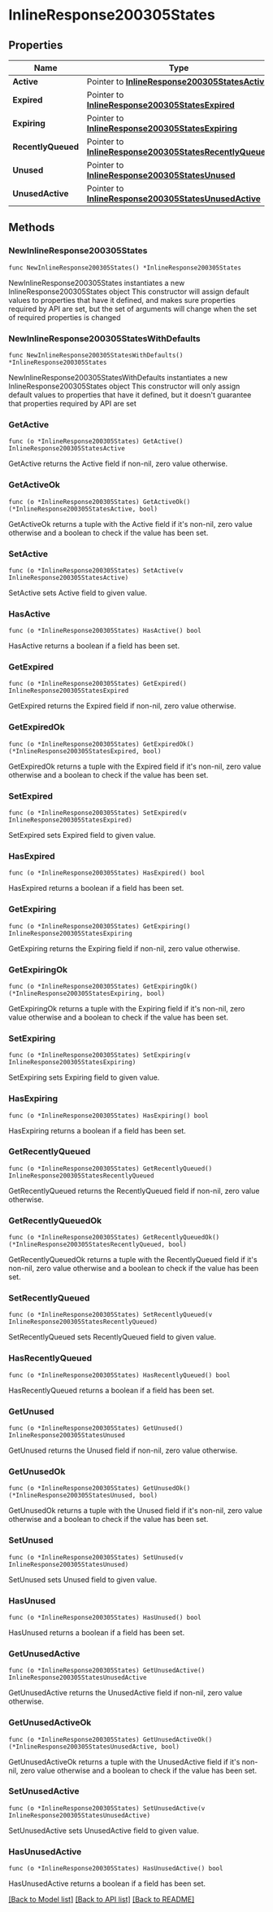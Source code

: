 # InlineResponse200305States

## Properties

Name | Type | Description | Notes
------------ | ------------- | ------------- | -------------
**Active** | Pointer to [**InlineResponse200305StatesActive**](InlineResponse200305StatesActive.md) |  | [optional] 
**Expired** | Pointer to [**InlineResponse200305StatesExpired**](InlineResponse200305StatesExpired.md) |  | [optional] 
**Expiring** | Pointer to [**InlineResponse200305StatesExpiring**](InlineResponse200305StatesExpiring.md) |  | [optional] 
**RecentlyQueued** | Pointer to [**InlineResponse200305StatesRecentlyQueued**](InlineResponse200305StatesRecentlyQueued.md) |  | [optional] 
**Unused** | Pointer to [**InlineResponse200305StatesUnused**](InlineResponse200305StatesUnused.md) |  | [optional] 
**UnusedActive** | Pointer to [**InlineResponse200305StatesUnusedActive**](InlineResponse200305StatesUnusedActive.md) |  | [optional] 

## Methods

### NewInlineResponse200305States

`func NewInlineResponse200305States() *InlineResponse200305States`

NewInlineResponse200305States instantiates a new InlineResponse200305States object
This constructor will assign default values to properties that have it defined,
and makes sure properties required by API are set, but the set of arguments
will change when the set of required properties is changed

### NewInlineResponse200305StatesWithDefaults

`func NewInlineResponse200305StatesWithDefaults() *InlineResponse200305States`

NewInlineResponse200305StatesWithDefaults instantiates a new InlineResponse200305States object
This constructor will only assign default values to properties that have it defined,
but it doesn't guarantee that properties required by API are set

### GetActive

`func (o *InlineResponse200305States) GetActive() InlineResponse200305StatesActive`

GetActive returns the Active field if non-nil, zero value otherwise.

### GetActiveOk

`func (o *InlineResponse200305States) GetActiveOk() (*InlineResponse200305StatesActive, bool)`

GetActiveOk returns a tuple with the Active field if it's non-nil, zero value otherwise
and a boolean to check if the value has been set.

### SetActive

`func (o *InlineResponse200305States) SetActive(v InlineResponse200305StatesActive)`

SetActive sets Active field to given value.

### HasActive

`func (o *InlineResponse200305States) HasActive() bool`

HasActive returns a boolean if a field has been set.

### GetExpired

`func (o *InlineResponse200305States) GetExpired() InlineResponse200305StatesExpired`

GetExpired returns the Expired field if non-nil, zero value otherwise.

### GetExpiredOk

`func (o *InlineResponse200305States) GetExpiredOk() (*InlineResponse200305StatesExpired, bool)`

GetExpiredOk returns a tuple with the Expired field if it's non-nil, zero value otherwise
and a boolean to check if the value has been set.

### SetExpired

`func (o *InlineResponse200305States) SetExpired(v InlineResponse200305StatesExpired)`

SetExpired sets Expired field to given value.

### HasExpired

`func (o *InlineResponse200305States) HasExpired() bool`

HasExpired returns a boolean if a field has been set.

### GetExpiring

`func (o *InlineResponse200305States) GetExpiring() InlineResponse200305StatesExpiring`

GetExpiring returns the Expiring field if non-nil, zero value otherwise.

### GetExpiringOk

`func (o *InlineResponse200305States) GetExpiringOk() (*InlineResponse200305StatesExpiring, bool)`

GetExpiringOk returns a tuple with the Expiring field if it's non-nil, zero value otherwise
and a boolean to check if the value has been set.

### SetExpiring

`func (o *InlineResponse200305States) SetExpiring(v InlineResponse200305StatesExpiring)`

SetExpiring sets Expiring field to given value.

### HasExpiring

`func (o *InlineResponse200305States) HasExpiring() bool`

HasExpiring returns a boolean if a field has been set.

### GetRecentlyQueued

`func (o *InlineResponse200305States) GetRecentlyQueued() InlineResponse200305StatesRecentlyQueued`

GetRecentlyQueued returns the RecentlyQueued field if non-nil, zero value otherwise.

### GetRecentlyQueuedOk

`func (o *InlineResponse200305States) GetRecentlyQueuedOk() (*InlineResponse200305StatesRecentlyQueued, bool)`

GetRecentlyQueuedOk returns a tuple with the RecentlyQueued field if it's non-nil, zero value otherwise
and a boolean to check if the value has been set.

### SetRecentlyQueued

`func (o *InlineResponse200305States) SetRecentlyQueued(v InlineResponse200305StatesRecentlyQueued)`

SetRecentlyQueued sets RecentlyQueued field to given value.

### HasRecentlyQueued

`func (o *InlineResponse200305States) HasRecentlyQueued() bool`

HasRecentlyQueued returns a boolean if a field has been set.

### GetUnused

`func (o *InlineResponse200305States) GetUnused() InlineResponse200305StatesUnused`

GetUnused returns the Unused field if non-nil, zero value otherwise.

### GetUnusedOk

`func (o *InlineResponse200305States) GetUnusedOk() (*InlineResponse200305StatesUnused, bool)`

GetUnusedOk returns a tuple with the Unused field if it's non-nil, zero value otherwise
and a boolean to check if the value has been set.

### SetUnused

`func (o *InlineResponse200305States) SetUnused(v InlineResponse200305StatesUnused)`

SetUnused sets Unused field to given value.

### HasUnused

`func (o *InlineResponse200305States) HasUnused() bool`

HasUnused returns a boolean if a field has been set.

### GetUnusedActive

`func (o *InlineResponse200305States) GetUnusedActive() InlineResponse200305StatesUnusedActive`

GetUnusedActive returns the UnusedActive field if non-nil, zero value otherwise.

### GetUnusedActiveOk

`func (o *InlineResponse200305States) GetUnusedActiveOk() (*InlineResponse200305StatesUnusedActive, bool)`

GetUnusedActiveOk returns a tuple with the UnusedActive field if it's non-nil, zero value otherwise
and a boolean to check if the value has been set.

### SetUnusedActive

`func (o *InlineResponse200305States) SetUnusedActive(v InlineResponse200305StatesUnusedActive)`

SetUnusedActive sets UnusedActive field to given value.

### HasUnusedActive

`func (o *InlineResponse200305States) HasUnusedActive() bool`

HasUnusedActive returns a boolean if a field has been set.


[[Back to Model list]](../README.md#documentation-for-models) [[Back to API list]](../README.md#documentation-for-api-endpoints) [[Back to README]](../README.md)


